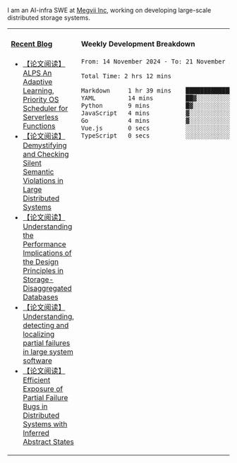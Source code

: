 I am an AI-infra SWE at [Megvii Inc](https://en.megvii.com/), working on developing large-scale distributed storage systems.

<table width="960px">
<tr>
<td valign="top" width="50%">

#### <a href="https://www.kongjun18.me" target="_blank">Recent Blog</a>

<!-- BLOG-POST-LIST:START -->
- [【论文阅读】ALPS An Adaptive Learning, Priority OS Scheduler for Serverless Functions](https://kongjun18.github.io/posts/alps-an-adaptive-learning-priority-os-scheduler-for-serverless-functions/)
- [【论文阅读】Demystifying and Checking Silent Semantic Violations in Large Distributed Systems](https://kongjun18.github.io/posts/demystifying-and-checking-silent-semantic-violations-in-large-distributed-systems/)
- [【论文阅读】Understanding the Performance Implications of the Design Principles in Storage-Disaggregated Databases](https://kongjun18.github.io/posts/understanding-the-performance-implications-of-the-design-principles-in-storage-disaggregated-databases/)
- [【论文阅读】Understanding, detecting and localizing partial failures in large system software](https://kongjun18.github.io/posts/understanding-detecting-and-localizing-partial-failures-in-large-system-software/)
- [【论文阅读】Efficient Exposure of Partial Failure Bugs in Distributed Systems with Inferred Abstract States](https://kongjun18.github.io/posts/efficient-exposure-of-partial-failure-bugs-in-distributed-systems-with-inferred-abstract-states/)
<!-- BLOG-POST-LIST:END -->

</td>
<td valign="top" width="50%">

#### Weekly Development Breakdown

<!--START_SECTION:waka-->

```txt
From: 14 November 2024 - To: 21 November 2024

Total Time: 2 hrs 12 mins

Markdown     1 hr 39 mins    ██████████████████▓░░░░░░   75.32 %
YAML         14 mins         ██▓░░░░░░░░░░░░░░░░░░░░░░   11.23 %
Python       9 mins          █▓░░░░░░░░░░░░░░░░░░░░░░░   06.79 %
JavaScript   4 mins          ▓░░░░░░░░░░░░░░░░░░░░░░░░   03.18 %
Go           4 mins          ▓░░░░░░░░░░░░░░░░░░░░░░░░   03.12 %
Vue.js       0 secs          ░░░░░░░░░░░░░░░░░░░░░░░░░   00.34 %
TypeScript   0 secs          ░░░░░░░░░░░░░░░░░░░░░░░░░   00.01 %
```

<!--END_SECTION:waka-->
</td>
</tr>

</table>
